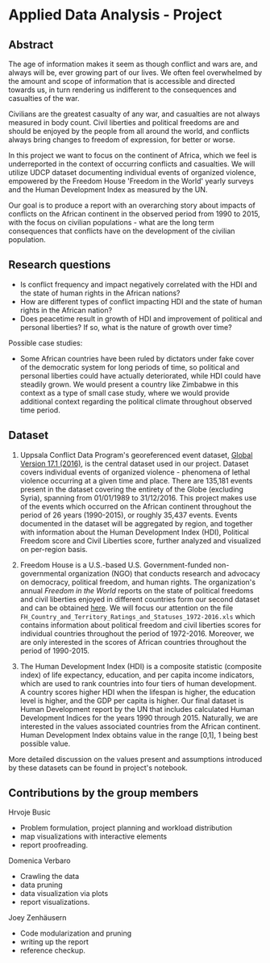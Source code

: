 # Applied Data Analysis - Project

## Abstract

The age of information makes it seem as though conflict and wars are, and always will be, ever growing part of our lives. We often feel overwhelmed by the amount and scope of information that is accessible and directed towards us, in turn rendering us indifferent to the consequences and casualties of the war.

Civilians are the greatest casualty of any war, and casualties are not always measured in body count. Civil liberties and political freedoms are and should be enjoyed by the people from all around the world, and conflicts always bring changes to freedom of expression, for better or worse.

In this project we want to focus on the continent of Africa, which we feel is underreported in the context of occurring conflicts and casualties. We will utilize UDCP dataset documenting individual events of organized violence, empowered by the Freedom House 'Freedom in the World' yearly surveys and the Human Development Index as measured by the UN.

Our goal is to produce a report with an overarching story about impacts of conflicts on the African continent in the observed period from 1990 to 2015, with the focus on civilian populations - what are the long term consequences that conflicts have on the development of the civilian population.

## Research questions

* Is conflict frequency and impact negatively correlated with the HDI and the state of human rights in the African nations?
* How are different types of conflict impacting HDI and the state of human rights in the African nation?
* Does peacetime result in growth of HDI and improvement of political and personal liberties? If so, what is the nature of growth over time?

Possible case studies:

* Some African countries have been ruled by dictators under fake cover of the democratic system for long periods of time, so political and personal liberties could have actually deteriorated, while HDI could have steadily grown. We would present a country like Zimbabwe in this context as a type of small case study, where we would provide additional context regarding the political climate throughout observed time period.

## Dataset

1. Uppsala Conflict Data Program's georeferenced event dataset, [Global Version 17.1 (2016)](http://www.ucdp.uu.se/downloads/ged/ged171-xlsx.zip), is the central dataset used in our project. Dataset covers individual events of organized violence - phenomena of lethal violence occurring at a given time and place. There are 135,181 events present in the dataset covering the entirety of the Globe (excluding Syria), spanning from 01/01/1989 to 31/12/2016. This project makes use of the events which occurred on the African continent throughout the period of 26 years (1990-2015), or roughly 35,437 events. Events documented in the dataset will be aggregated by region, and together with information about the Human Development Index (HDI), Political Freedom score and Civil Liberties score, further analyzed and visualized on per-region basis.

1. Freedom House is a U.S.-based U.S. Government-funded non-governmental organization (NGO) that conducts research and advocacy on democracy, political freedom, and human rights. The organization's annual *Freedom in the World* reports on the state of political freedoms and civil liberties enjoyed in different countries form our second dataset and can be obtained [here](https://freedomhouse.org/sites/default/files/FIW2017_Data.zip). We will focus our attention on the file `FH_Country_and_Territory_Ratings_and_Statuses_1972-2016.xls` which contains information about political freedom and civil liberties scores for individual countries throughout the period of 1972-2016. Moreover, we are only interested in the scores of African countries throughout the period of 1990-2015.

1. The Human Development Index (HDI) is a composite statistic (composite index) of life expectancy, education, and per capita income indicators, which are used to rank countries into four tiers of human development. A country scores higher HDI when the lifespan is higher, the education level is higher, and the GDP per capita is higher. Our final dataset is Human Development report by the UN that includes calculated Human Development Indices for the years 1990 through 2015. Naturally, we are interested in the values associated countries from the African continent. Human Development Index obtains value in the range [0,1], 1 being best possible value.

More detailed discussion on the values present and assumptions introduced by these datasets can be found in project's notebook.

## Contributions by the group members
Hrvoje Busic

* Problem formulation, project planning and workload distribution
* map visualizations with interactive elements
* report proofreading.

Domenica Verbaro

* Crawling the data
* data pruning
* data visualization via plots
* report visualizations.

Joey Zenhäusern

* Code modularization and pruning
* writing up the report
* reference checkup.
